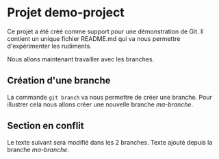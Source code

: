 # Projet demo-project

Ce projet a été créé comme support pour une démonstration de Git.
Il contient un unique fichier README.md qui va nous permettre d'expérimenter les rudiments.

Nous allons maintenant travailler avec les branches.

## Création d'une branche ##

La commande `git branch` va nous permettre  de créer une branche.
Pour illustrer cela nous allons créer une nouvelle branche *ma-branche*.


## Section en conflit ##

Le texte suivant sera modifié dans les 2 branches.
Texte ajouté depuis la branche *ma-branche*.
